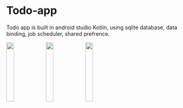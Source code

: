 # Todo-app

Todo app is built in android studio Kotlin, using sqlite database, data binding, job scheduler, shared prefrence.

 <img align="left" src="https://github.com/tariqjamil1/Todo-app/assets/142381643/436173ea-8a73-424f-a6b3-a114c305eb47" width="20%" height="20%">
<img align="left" src="https://github.com/tariqjamil1/Todo-app/assets/142381643/e1ee77f6-28b6-4c7a-ba5d-f3f459150ae4" width="20%" height="20%">
<img src="https://github.com/tariqjamil1/Todo-app/assets/142381643/04bd49bc-7a7c-4d2a-840f-f24d4c59736f" width="20%" height="20%">

